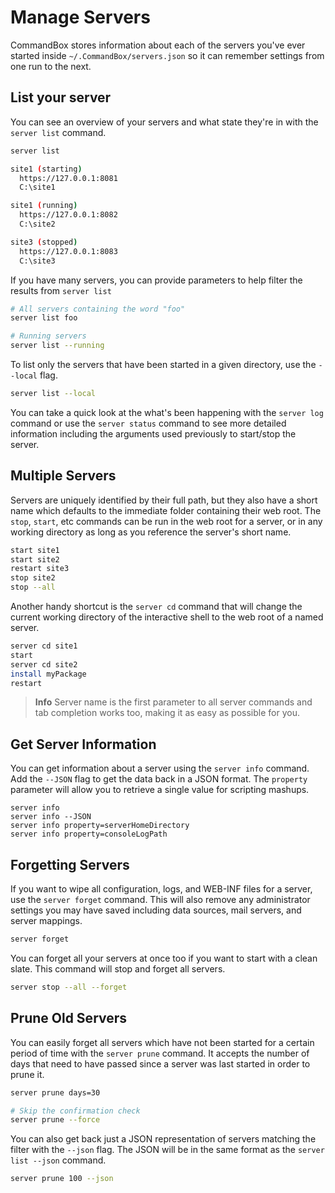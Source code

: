 # Manage Servers

CommandBox stores information about each of the servers you've ever started inside `~/.CommandBox/servers.json` so it can remember settings from one run to the next.

## List your server

You can see an overview of your servers and what state they're in with the `server list` command.

```bash
server list

site1 (starting)
  https://127.0.0.1:8081
  C:\site1

site1 (running)
  https://127.0.0.1:8082
  C:\site2

site3 (stopped)
  https://127.0.0.1:8083
  C:\site3
```

If you have many servers, you can provide parameters to help filter the results from `server list`

```bash
# All servers containing the word "foo"
server list foo

# Running servers
server list --running
```

To list only the servers that have been started in a given directory, use the `--local` flag.

```bash
server list --local
```

You can take a quick look at the what's been happening with the `server log` command or use the `server status` command to see more detailed information including the arguments used previously to start/stop the server.

## Multiple Servers

Servers are uniquely identified by their full path, but they also have a short name which defaults to the immediate folder containing their web root. The `stop`, `start`, etc commands can be run in the web root for a server, or in any working directory as long as you reference the server's short name.

```bash
start site1
start site2
restart site3
stop site2
stop --all
```

Another handy shortcut is the `server cd` command that will change the current working directory of the interactive shell to the web root of a named server.

```bash
server cd site1
start
server cd site2
install myPackage
restart
```

> **Info** Server name is the first parameter to all server commands and tab completion works too, making it as easy as possible for you.

## Get Server Information

You can get information about a server using the `server info` command. Add the `--JSON` flag to get the data back in a JSON format. The `property` parameter will allow you to retrieve a single value for scripting mashups.

```text
server info
server info --JSON
server info property=serverHomeDirectory
server info property=consoleLogPath
```

## Forgetting Servers

If you want to wipe all configuration, logs, and WEB-INF files for a server, use the `server forget` command. This will also remove any administrator settings you may have saved including data sources, mail servers, and server mappings.

```bash
server forget
```

You can forget all your servers at once too if you want to start with a clean slate. This command will stop and forget all servers.

```bash
server stop --all --forget
```

## Prune Old Servers

You can easily forget all servers which have not been started for a certain period of time with the `server prune` command.  It accepts the number of days that need to have passed since a server was last started in order to prune it.

```bash
server prune days=30

# Skip the confirmation check
server prune --force
```

You can also get back just a JSON representation of servers matching the filter with the `--json` flag.  The JSON will be in the same format as the `server list --json` command.

```bash
server prune 100 --json
```

